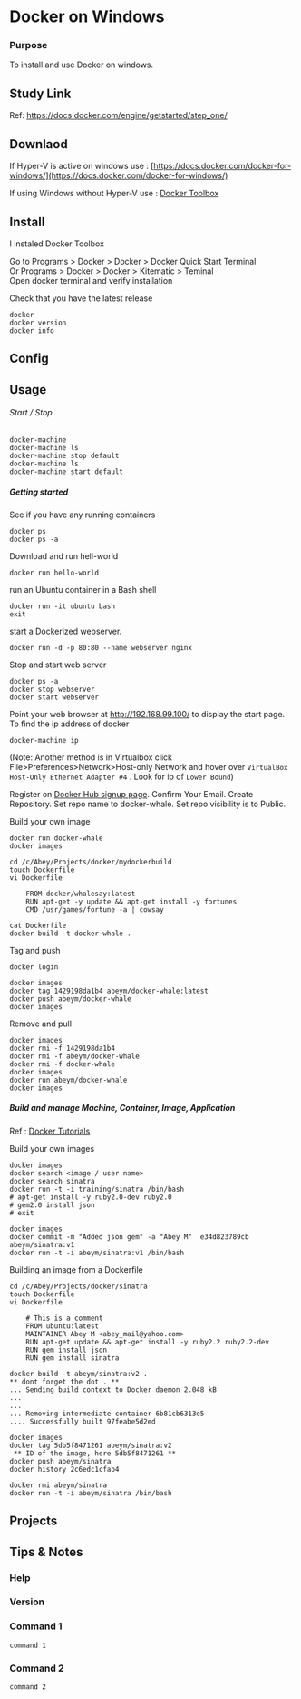 # Docker on Windows

### Purpose
To install and use Docker on windows.

## Study Link
Ref: https://docs.docker.com/engine/getstarted/step_one/

## Downlaod

If Hyper-V is active on windows use : [https://docs.docker.com/docker-for-windows/](https://docs.docker.com/docker-for-windows/)

If using Windows without Hyper-V use : [Docker Toolbox](https://docs.docker.com/toolbox/overview/)

## Install

I instaled Docker Toolbox

Go to Programs > Docker > Docker > Docker Quick Start Terminal  
Or Programs > Docker > Docker > Kitematic > Teminal  
Open docker terminal and verify installation   

Check that you have the latest release

	docker 
	docker version
	docker info

## Config

## Usage 

	
###### Start / Stop
	docker-machine 
	docker-machine ls
	docker-machine stop default
	docker-machine ls
	docker-machine start default
	
##### Getting started

See if you have any running containers

	docker ps
	docker ps -a

Download and run hell-world

	docker run hello-world

run an Ubuntu container in a Bash shell

	docker run -it ubuntu bash
	exit

start a Dockerized webserver. 

	docker run -d -p 80:80 --name webserver nginx
	
Stop and start web server 

	docker ps -a	
	docker stop webserver
	docker start webserver

Point your web browser at http://192.168.99.100/ to display the start page.	
To find the ip address of docker 

	docker-machine ip

(Note: Another method is in Virtualbox click File>Preferences>Network>Host-only Network and hover over `VirtualBox Host-Only Ethernet Adapter #4` . Look for ip of  `Lower Bound`)

Register on [Docker Hub signup page](https://hub.docker.com/register/).
Confirm Your Email. Create Repository. Set repo name to docker-whale. Set repo visibility is to Public.

Build your own image 

	docker run docker-whale
	docker images
	
	cd /c/Abey/Projects/docker/mydockerbuild
	touch Dockerfile
	vi Dockerfile

		FROM docker/whalesay:latest
		RUN apt-get -y update && apt-get install -y fortunes
		CMD /usr/games/fortune -a | cowsay

	cat Dockerfile
	docker build -t docker-whale .

Tag and push

	docker login

	docker images
	docker tag 1429198da1b4 abeym/docker-whale:latest
	docker push abeym/docker-whale
	docker images

Remove and pull 

	docker images
	docker rmi -f 1429198da1b4
	docker rmi -f abeym/docker-whale
	docker rmi -f docker-whale
	docker images
	docker run abeym/docker-whale	
	docker images

##### Build and manage Machine, Container, Image, Application
 Ref : [Docker Tutorials](https://docs.docker.com/engine/tutorials/) 

Build your own images

	docker images
	docker search <image / user name>
	docker search sinatra
	docker run -t -i training/sinatra /bin/bash
	# apt-get install -y ruby2.0-dev ruby2.0
	# gem2.0 install json
	# exit
	
	docker images
	docker commit -m "Added json gem" -a "Abey M"  e34d823789cb abeym/sinatra:v1
	docker run -t -i abeym/sinatra:v1 /bin/bash
    
Building an image from a Dockerfile

	cd /c/Abey/Projects/docker/sinatra
	touch Dockerfile
	vi Dockerfile
	
		# This is a comment
		FROM ubuntu:latest
		MAINTAINER Abey M <abey_mail@yahoo.com>
		RUN apt-get update && apt-get install -y ruby2.2 ruby2.2-dev
		RUN gem install json
		RUN gem install sinatra

	docker build -t abeym/sinatra:v2 .
	** dont forget the dot . **
	... Sending build context to Docker daemon 2.048 kB
	...
	...
	... Removing intermediate container 6b81cb6313e5
	.... Successfully built 97feabe5d2ed
	
	docker images
	docker tag 5db5f8471261 abeym/sinatra:v2
	 ** ID of the image, here 5db5f8471261 **
	docker push abeym/sinatra
	docker history 2c6edc1cfab4
	
	docker rmi abeym/sinatra
	docker run -t -i abeym/sinatra /bin/bash
	
	
## Projects

## Tips & Notes

### Help


### Version


### Command 1

    command 1

### Command 2

    command 2
    
